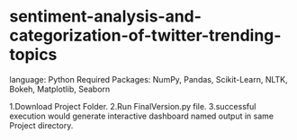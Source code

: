 # sentiment-analysis-and-categorization-of-twitter-trending-topics
language: Python
Required Packages: NumPy, Pandas, Scikit-Learn, NLTK, Bokeh, Matplotlib, Seaborn

1.Download Project Folder.
2.Run FinalVersion.py file.
3.successful execution would generate interactive dashboard named output in same Project directory. 
